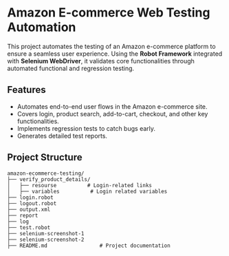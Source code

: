 # Amazon E-commerce Web Testing Automation

This project automates the testing of an Amazon e-commerce platform to ensure a seamless user experience. Using the **Robot Framework** integrated with **Selenium WebDriver**, it validates core functionalities through automated functional and regression testing.

## Features

- Automates end-to-end user flows in the Amazon e-commerce site.
- Covers login, product search, add-to-cart, checkout, and other key functionalities.
- Implements regression tests to catch bugs early.
- Generates detailed test reports.

## Project Structure

```plaintext
amazon-ecommerce-testing/
├── verify_product_details/
│   ├── resourse          # Login-related links
│   ├── variables          # Login related variables
├── login.robot
├── logout.robot
├── output.xml
├── report
├── log  
├── test.robot
├── selenium-screenshot-1
├── selenium-screenshot-2
├── README.md                 # Project documentation
